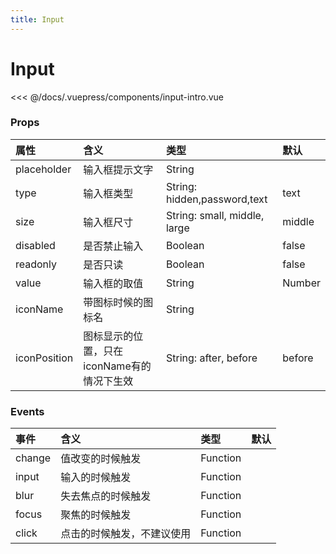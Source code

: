 ```yaml
---
title: Input
---
```


# Input

<ClientOnly>
<input-intro></input-intro>
</ClientOnly>

<<< @/docs/.vuepress/components/input-intro.vue


### Props
|属性|含义|类型|默认
|:-|:-|:-|:-|
|placeholder|输入框提示文字|String||
|type|输入框类型|String: hidden,password,text|text|
|size|输入框尺寸|String: small, middle, large|middle|
|disabled|是否禁止输入|Boolean|false|
|readonly|是否只读|Boolean|false|
|value|输入框的取值|String|Number||
|iconName|带图标时候的图标名|String||
|iconPosition|图标显示的位置，只在iconName有的情况下生效|String: after, before|before|

### Events
|事件|含义|类型|默认
|:-|:-|:-|:-|
|change|值改变的时候触发|Function||
|input|输入的时候触发|Function||
|blur|失去焦点的时候触发|Function||
|focus|聚焦的时候触发|Function||
|click|点击的时候触发，不建议使用|Function||